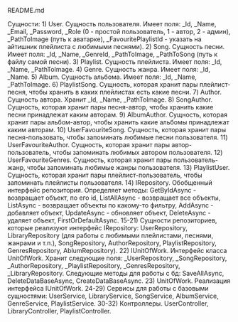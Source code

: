 README.md

Сущности:
    1) User. Сущность пользователя. Имеет поля: _Id, _Name, _Email, _Password, _Role (0 - простой пользователь, 1 - автор, 2 - админ), _PathToImage (путь к аватарке), _FavouritePlaylistId - указать на айтишник плейлиста с любимыми песнями).
    2) Song. Сущность песни. Имеет поля: _Id, _Name, _GenreId, _PathToImage, _PathToSong (путь к файлу самой песни).
    3) Playlist. Сущность плейлиста. Имеет поля: _Id, _Name, _PathToImage.
    4) Genre. Сущность жанра. Имеет поля: _Id, _Name.
    5) Album. Сущность альбома. Имеет поля: _Id, _Name, _PathToImage.
    6) PlaylistSong. Сущность, которая хранит пары плейлист-песня, чтобы хранить в каких плейлистах есть какие песни.
    7) Author. Сущность автора. Хранит _Id, _Name, _PathToImage.
    8) SongAuthor. Сущность, которая хранит пары песня-автор, чтобы хранить какие песни принадлежат каким авторам.
    9) AlbumAuthor. Сущность, которая хранит пары альбом-автор, чтобы хранить какие альбомы принадлежат каким авторам.
    10) UserFavouriteSong. Сущность, которая хранит пары песня-пользовать, чтобы запоминать любимые песни пользователя.
    11) UserFavouriteAuthor. Сущность, которая хранит пары автор-пользователь, чтобы запоминать любимых автором пользователя.
    12) UserFavouriteGenres. Сущность, которая хранит пары пользователь-жанр, чтобы запоминать любимые жанры пользователя.
    13) PlaylistUser. Сущность, которая хранит пары плейлист-пользователь, чтобы запоминать плейлисты пользователя.
    14) IRepository. Обобщенный интерфейс репозитория. Определяет методы: GetByIdAsync - возвращает объект, по его id, ListAllAsync - возвращает все объекты, ListAsync - возвращает объекты по какому-то фильтру, AddAsync - добавляет объект, UpdateAsync - обновляет объект, DeleteAsync - удаляет объект, FirstOrDefaultAsync.
      15-21) Сущности репозиториев, которые реализуют интерфейс IRepository: UserRepository, LibraryRepository (для работы с любимыми плейлистами, песнями, жанрами и т.п.), SongRepository, AuthorRepository, PlaylistRepository, GenresRepository, AblumRepository).
    22) IUnitOfWork. Интерфейс класса UnitOfWork. Хранит следующие поля: _UserRepository, _SongRepository, _AuthorRepository, _PlaylistRepository, _GenresRepository, _LibraryRepository. Следующие методы для работы с бд: SaveAllAsync, DeleteDataBaseAsync, CreateDataBaseAsync.
    23) UnitOfWork. Реализация интерфейса IUnitOfWork.
    24-29) Сервисы для работы с базовыми сущностями: UserService, LibraryService, SongService, AlbumService, GenreService, PlaylistService.
    30-32) Контроллеры. UserController, LibraryController, PlaylistController.
 

